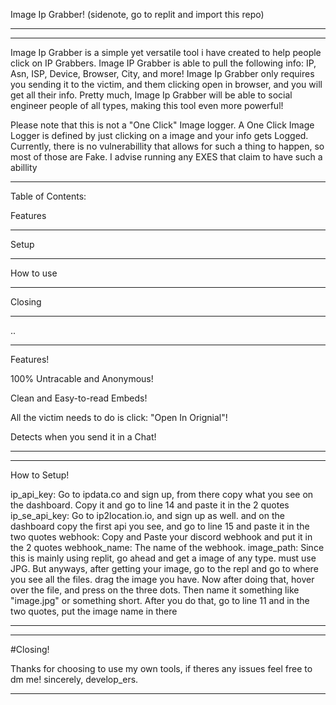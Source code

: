  Image Ip Grabber! (sidenote, go to replit and import this repo)
____________________


_______________________________________________________________________________________________________________________________________________________________________________
Image Ip Grabber is a simple yet versatile tool i have created to help people click on IP Grabbers. Image IP Grabber is able to pull the following info:
IP, Asn, ISP, Device, Browser, City, and more! Image Ip Grabber only requires you sending it to the victim, and them clicking open in browser, and you will get all their info.
Pretty much, Image Ip Grabber will be able to social engineer people of all types, making this tool even more powerful! 


Please note that this is not a "One Click" Image logger. A One Click Image Logger is defined by just clicking on a image and your info gets Logged. 
Currently, there is no vulnerabillity that allows for such a thing to happen, so most of those are Fake. I advise running any EXES that claim to 
have such a abillity



____________________________________________________________________________________________________________________________________________________________________________


Table of Contents:   
                     
Features             
_________            
Setup                
_______              
                     
How to use           
__________           
                     
 Closing             
 _______             
                     
                     
                     
                     
                     
                     
                     
                
                                    
  ..



________________________________________________________________
Features! 

100% Untracable and Anonymous!

Clean and Easy-to-read Embeds!

All the victim needs to do is click: "Open In Orignial"!

Detects when you send it in a Chat!

_______________________________________________________________






__________________________________________________________________________
How to Setup!


ip_api_key: Go to ipdata.co and sign up, from there copy what you see on the dashboard. Copy it and go to line 14 and paste it in the 2 quotes
ip_se_api_key: Go to ip2location.io, and sign up as well. and on the dashboard copy the first api you see,  and go to line 15 and paste it in the two quotes
webhook: Copy and Paste your discord webhook and put it in the 2 quotes
webhook_name: The name of the webhook.
image_path: Since this is mainly using replit, go ahead and get a image of any type. must use JPG. But anyways,
after getting your image, go to the repl and go to where you see all the files. drag the image you have. Now after doing that, hover over the file, and press on the three dots. 
Then name it something like "image.jpg" or something short. After you do that, go to line 11 and in the two quotes, put the image name in there



_______________________________________________________________________






_________________________
#Closing!



Thanks for choosing to use my own tools, if theres any issues feel free to dm me!
sincerely, develop_ers.
________________________
